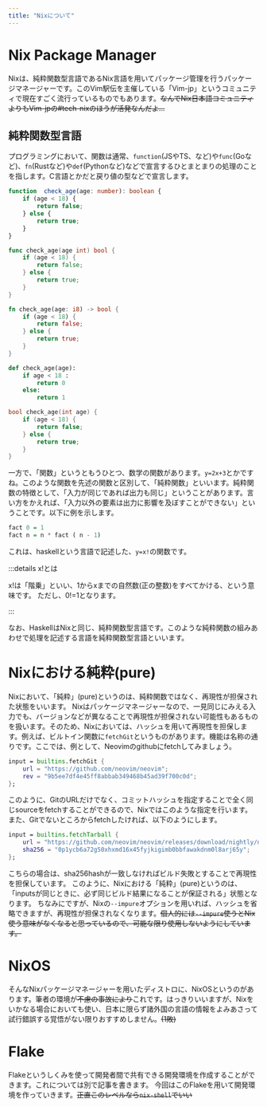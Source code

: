 ```yaml
---
title: "Nixについて"
---
```


# Nix Package Manager

Nixは、純粋関数型言語であるNix言語を用いてパッケージ管理を行うパッケージマネージャーです。このVim駅伝を主催している「Vim-jp」というコミュニティで現在すごく流行っているものでもあります。~~なんでNix日本語コミュニティよりもVim-jpの#tech-nixのほうが活発なんだよ...~~

## 純粋関数型言語

プログラミングにおいて、関数は通常、`function`(JSやTS、など)や`func`(Goなど)、`fn`(Rustなど)や`def`(Pythonなど)などで宣言するひとまとまりの処理のことを指します。C言語とかだと戻り値の型などで宣言します。

```typescript:typescript.ts
function  check_age(age: number): boolean {
    if (age < 18) {
        return false;
    } else {
        return true;
    }
}
```

```go:go.go
func check_age(age int) bool {
    if (age < 18) {
        return false;
    } else {
        return true;
    }
}
```

```rust:rust.rs
fn check_age(age: i8) -> bool {
    if (age < 18) {
        return false;
    } else {
        return true;
    }
}
```

```python:python.py
def check_age(age):
    if age < 18 :
        return 0
    else:
        return 1
```

```cpp:c/cpp.cpp
bool check_age(int age) {
    if (age < 18) {
        return false;
    } else {
        return true;
    }
}
```
    
一方で、「関数」というともうひとつ、数学の関数があります。`y=2x+3`とかですね。このような関数を先述の関数と区別して、「純粋関数」といいます。純粋関数の特徴として、「入力が同じであれば出力も同じ」ということがあります。言い方をかえれば、「入力以外の要素は出力に影響を及ぼすことができない」ということです。以下に例を示します。

```haskell:haskell.hs
fact 0 = 1
fact n = n * fact ( n - 1)
```

これは、haskellという言語で記述した、`y=x!`の関数です。

:::details x!とは

x!は「階乗」といい、1からxまでの自然数(正の整数)をすべてかける、という意味です。
ただし、0!=1となります。

:::

なお、HaskellはNixと同じ、純粋関数型言語です。このような純粋関数の組みあわせで処理を記述する言語を純粋関数型言語といいます。

# Nixにおける純粋(pure)

Nixにおいて、「純粋」(pure)というのは、純粋関数ではなく、再現性が担保された状態をいいます。
Nixはパッケージマネージャーなので、一見同じにみえる入力でも、バージョンなどが異なることで再現性が担保されない可能性もあるものを扱います。そのため、Nixにおいては、ハッシュを用いて再現性を担保します。例えば、ビルトイン関数に`fetchGit`というものがあります。機能は名称の通りです。ここでは、例として、Neovimのgithubにfetchしてみましょう。

```nix:sample.nix
input = builtins.fetchGit {
    url = "https://github.com/neovim/neovim";
    rev = "9b5ee7df4e45ff8abbab349468b45ad39f700c0d";
};
```

このように、GitのURLだけでなく、コミットハッシュを指定することで全く同じsourceをfetchすることができるので、Nixではこのような指定を行います。
また、Gitでないところからfetchしたければ、以下のようにします。

```nix:sample.nix
input = builtins.fetchTarball {
    url = "https://github.com/neovim/neovim/releases/download/nightly/nvim-linux64.tar.gz";
    sha256 = "0p1ycb6a72g50xhxmd16x45fyjkigimb0bbfawakdnm0l8arj65y";
};
```
こちらの場合は、sha256hashが一致しなければビルド失敗とすることで再現性を担保しています。
このように、Nixにおける「純粋」(pure)というのは、「inputsが同じときに、必ず同じビルド結果になることが保証される」状態となります。
ちなみにですが、Nixの`--impure`オプションを用いれば、ハッシュを省略できますが、再現性が担保されなくなります。~~個人的には`--impure`使うとNix使う意味がなくなると思っているので、可能な限り使用しないようにしています。~~

# NixOS

そんなNixパッケージマネージャーを用いたディストロに、NixOSというのがあります。筆者の環境が~~不慮の事故により~~これです。はっきりいいますが、Nixをいかなる場合においても使い、日本に限らず諸外国の言語の情報をよみあさって試行錯誤する覚悟がない限りおすすめしません。~~(1敗)~~

# Flake

Flakeというしくみを使って開発者間で共有できる開発環境を作成することができます。これについては別で記事を書きます。
今回はこのFlakeを用いて開発環境を作っていきます。~~正直このレベルなら`nix-shell`でいい~~

